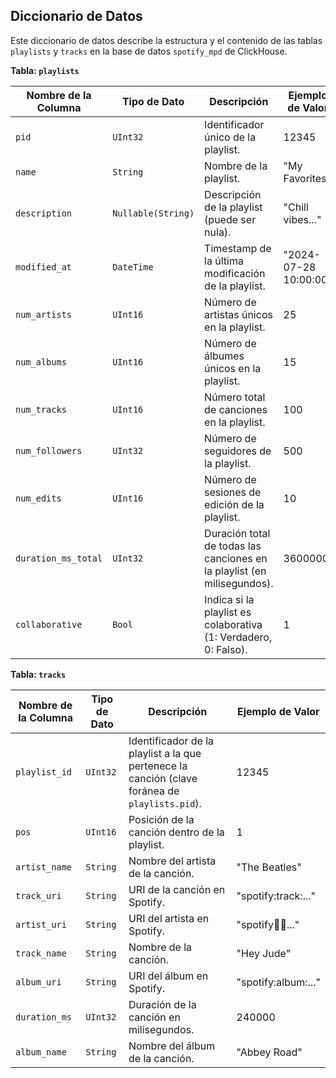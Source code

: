 ## Diccionario de Datos

Este diccionario de datos describe la estructura y el contenido de las tablas `playlists` y `tracks` en la base de datos `spotify_mpd` de ClickHouse.

**Tabla: `playlists`**

| Nombre de la Columna | Tipo de Dato | Descripción | Ejemplo de Valor |
| ---------------------- | ------------------ | --------------------------------------------------------------------------------------------------------------------------------------- | ---------------- |
| `pid` | `UInt32` | Identificador único de la playlist. | 12345 |
| `name` | `String` | Nombre de la playlist. | "My Favorites" |
| `description` | `Nullable(String)` | Descripción de la playlist (puede ser nula). | "Chill vibes..." |
| `modified_at` | `DateTime` | Timestamp de la última modificación de la playlist. | "2024-07-28 10:00:00" |
| `num_artists` | `UInt16` | Número de artistas únicos en la playlist. | 25 |
| `num_albums` | `UInt16` | Número de álbumes únicos en la playlist. | 15 |
| `num_tracks` | `UInt16` | Número total de canciones en la playlist. | 100 |
| `num_followers` | `UInt32` | Número de seguidores de la playlist. | 500 |
| `num_edits` | `UInt16` | Número de sesiones de edición de la playlist. | 10 |
| `duration_ms_total` | `UInt32` | Duración total de todas las canciones en la playlist (en milisegundos). | 3600000 |
| `collaborative` | `Bool` | Indica si la playlist es colaborativa (1: Verdadero, 0: Falso). | 1 |

**Tabla: `tracks`**

| Nombre de la Columna | Tipo de Dato | Descripción | Ejemplo de Valor |
| ------------------- | ---------- | ----------------------------------------------------------------------------------------------------------- | ---------------- |
| `playlist_id` | `UInt32` | Identificador de la playlist a la que pertenece la canción (clave foránea de `playlists.pid`). | 12345 |
| `pos` | `UInt16` | Posición de la canción dentro de la playlist. | 1 |
| `artist_name` | `String` | Nombre del artista de la canción. | "The Beatles" |
| `track_uri` | `String` | URI de la canción en Spotify. | "spotify:track:..." |
| `artist_uri` | `String` | URI del artista en Spotify. | "spotify:artist:..." |
| `track_name` | `String` | Nombre de la canción. | "Hey Jude" |
| `album_uri` | `String` | URI del álbum en Spotify. | "spotify:album:..." |
| `duration_ms` | `UInt32` | Duración de la canción en milisegundos. | 240000 |
| `album_name` | `String` | Nombre del álbum de la canción. | "Abbey Road" |